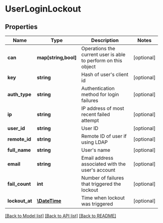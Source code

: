 # UserLoginLockout

## Properties
Name | Type | Description | Notes
------------ | ------------- | ------------- | -------------
**can** | **map[string,bool]** | Operations the current user is able to perform on this object | [optional] 
**key** | **string** | Hash of user&#39;s client id | [optional] 
**auth_type** | **string** | Authentication method for login failures | [optional] 
**ip** | **string** | IP address of most recent failed attempt | [optional] 
**user_id** | **string** | User ID | [optional] 
**remote_id** | **string** | Remote ID of user if using LDAP | [optional] 
**full_name** | **string** | User&#39;s name | [optional] 
**email** | **string** | Email address associated with the user&#39;s account | [optional] 
**fail_count** | **int** | Number of failures that triggered the lockout | [optional] 
**lockout_at** | [**\DateTime**](\DateTime.md) | Time when lockout was triggered | [optional] 

[[Back to Model list]](../README.md#documentation-for-models) [[Back to API list]](../README.md#documentation-for-api-endpoints) [[Back to README]](../README.md)


